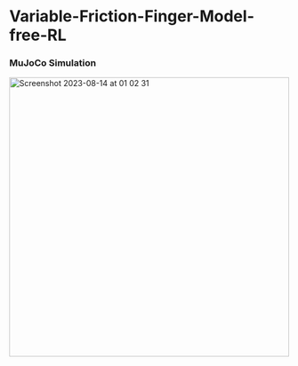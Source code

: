 # Variable-Friction-Finger-Model-free-RL
### MuJoCo Simulation
<img width="503" alt="Screenshot 2023-08-14 at 01 02 31" src="https://github.com/QiyangYan/Variable-Friction-Finger-RL/assets/75078611/811dc1f7-55aa-402f-a09a-09b63cbbbfcc">
